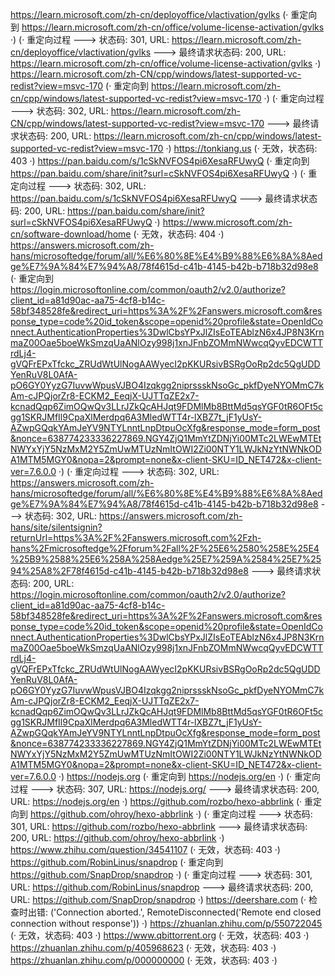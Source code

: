 https://learn.microsoft.com/zh-cn/deployoffice/vlactivation/gvlks (· 重定向到 https://learn.microsoft.com/zh-cn/office/volume-license-activation/gvlks ·)
(· 重定向过程 ---> 状态码: 301, URL: https://learn.microsoft.com/zh-cn/deployoffice/vlactivation/gvlks ---> 最终请求状态码: 200, URL: https://learn.microsoft.com/zh-cn/office/volume-license-activation/gvlks ·)
https://learn.microsoft.com/zh-CN/cpp/windows/latest-supported-vc-redist?view=msvc-170 (· 重定向到 https://learn.microsoft.com/zh-cn/cpp/windows/latest-supported-vc-redist?view=msvc-170 ·)
(· 重定向过程 ---> 状态码: 302, URL: https://learn.microsoft.com/zh-CN/cpp/windows/latest-supported-vc-redist?view=msvc-170 ---> 最终请求状态码: 200, URL: https://learn.microsoft.com/zh-cn/cpp/windows/latest-supported-vc-redist?view=msvc-170 ·)
https://tonkiang.us (· 无效，状态码: 403 ·)
https://pan.baidu.com/s/1cSkNVFOS4pi6XesaRFUwyQ (· 重定向到 https://pan.baidu.com/share/init?surl=cSkNVFOS4pi6XesaRFUwyQ ·)
(· 重定向过程 ---> 状态码: 302, URL: https://pan.baidu.com/s/1cSkNVFOS4pi6XesaRFUwyQ ---> 最终请求状态码: 200, URL: https://pan.baidu.com/share/init?surl=cSkNVFOS4pi6XesaRFUwyQ ·)
https://www.microsoft.com/zh-cn/software-download/home (· 无效，状态码: 404 ·)
https://answers.microsoft.com/zh-hans/microsoftedge/forum/all/%E6%80%8E%E4%B9%88%E6%8A%8Aedge%E7%9A%84%E7%94%A8/78f4615d-c41b-4145-b42b-b718b32d98e8 (· 重定向到 https://login.microsoftonline.com/common/oauth2/v2.0/authorize?client_id=a81d90ac-aa75-4cf8-b14c-58bf348528fe&redirect_uri=https%3A%2F%2Fanswers.microsoft.com&response_type=code%20id_token&scope=openid%20profile&state=OpenIdConnect.AuthenticationProperties%3DwlCbsYPxJlZIsEoTEAblzN6x4JP8N3KrnmaZ00Oae5boeWkSmzqUaANlOzy998j1xnJFnbZOMmNWwcqQyvEDCWTTrdLj4-gVQFrEPxTfckc_ZRUdWtUlNogAAWyecI2pKKURsivBSRgOoRp2dc5QgUDDYenRuV8L0AfA-pO6GY0YyzG7IuvwWpusVJBO4Izqkgg2niprssskNsoGc_pkfDyeNYOMmC7kAm-cJPQjorZr8-ECKM2_EeqjX-UJTTqZE2x7-kcnadQqp6ZimOQwQv3LLrJZkQcAHJqt9FDMlMb8BttMd5qsYGF0tR6OFt5cgg1SKRJMfIl9CpaXlMerdpq6A3MledWTT4r-lXBZ7t_jF1yUsY-AZwpGQqkYAmJeYV9NTYLnntLnpDtpuOcXfg&response_mode=form_post&nonce=638774233336227869.NGY4ZjQ1MmYtZDNjYi00MTc2LWEwMTEtNWYxYjY5NzMxM2Y5ZmUwMTUzNmItOWI2Zi00NTY1LWJkNzYtNWNkODA1MTM5MGY0&nopa=2&prompt=none&x-client-SKU=ID_NET472&x-client-ver=7.6.0.0 ·)
(· 重定向过程 ---> 状态码: 302, URL: https://answers.microsoft.com/zh-hans/microsoftedge/forum/all/%E6%80%8E%E4%B9%88%E6%8A%8Aedge%E7%9A%84%E7%94%A8/78f4615d-c41b-4145-b42b-b718b32d98e8 ---> 状态码: 302, URL: https://answers.microsoft.com/zh-hans/site/silentsignin?returnUrl=https%3A%2F%2Fanswers.microsoft.com%2Fzh-hans%2Fmicrosoftedge%2Fforum%2Fall%2F%25E6%2580%258E%25E4%25B9%2588%25E6%258A%258Aedge%25E7%259A%2584%25E7%2594%25A8%2F78f4615d-c41b-4145-b42b-b718b32d98e8 ---> 最终请求状态码: 200, URL: https://login.microsoftonline.com/common/oauth2/v2.0/authorize?client_id=a81d90ac-aa75-4cf8-b14c-58bf348528fe&redirect_uri=https%3A%2F%2Fanswers.microsoft.com&response_type=code%20id_token&scope=openid%20profile&state=OpenIdConnect.AuthenticationProperties%3DwlCbsYPxJlZIsEoTEAblzN6x4JP8N3KrnmaZ00Oae5boeWkSmzqUaANlOzy998j1xnJFnbZOMmNWwcqQyvEDCWTTrdLj4-gVQFrEPxTfckc_ZRUdWtUlNogAAWyecI2pKKURsivBSRgOoRp2dc5QgUDDYenRuV8L0AfA-pO6GY0YyzG7IuvwWpusVJBO4Izqkgg2niprssskNsoGc_pkfDyeNYOMmC7kAm-cJPQjorZr8-ECKM2_EeqjX-UJTTqZE2x7-kcnadQqp6ZimOQwQv3LLrJZkQcAHJqt9FDMlMb8BttMd5qsYGF0tR6OFt5cgg1SKRJMfIl9CpaXlMerdpq6A3MledWTT4r-lXBZ7t_jF1yUsY-AZwpGQqkYAmJeYV9NTYLnntLnpDtpuOcXfg&response_mode=form_post&nonce=638774233336227869.NGY4ZjQ1MmYtZDNjYi00MTc2LWEwMTEtNWYxYjY5NzMxM2Y5ZmUwMTUzNmItOWI2Zi00NTY1LWJkNzYtNWNkODA1MTM5MGY0&nopa=2&prompt=none&x-client-SKU=ID_NET472&x-client-ver=7.6.0.0 ·)
https://nodejs.org (· 重定向到 https://nodejs.org/en ·)
(· 重定向过程 ---> 状态码: 307, URL: https://nodejs.org/ ---> 最终请求状态码: 200, URL: https://nodejs.org/en ·)
https://github.com/rozbo/hexo-abbrlink (· 重定向到 https://github.com/ohroy/hexo-abbrlink ·)
(· 重定向过程 ---> 状态码: 301, URL: https://github.com/rozbo/hexo-abbrlink ---> 最终请求状态码: 200, URL: https://github.com/ohroy/hexo-abbrlink ·)
https://www.zhihu.com/question/34541107 (· 无效，状态码: 403 ·)
https://github.com/RobinLinus/snapdrop (· 重定向到 https://github.com/SnapDrop/snapdrop ·)
(· 重定向过程 ---> 状态码: 301, URL: https://github.com/RobinLinus/snapdrop ---> 最终请求状态码: 200, URL: https://github.com/SnapDrop/snapdrop ·)
https://deershare.com (· 检查时出错: ('Connection aborted.', RemoteDisconnected('Remote end closed connection without response')) ·)
https://zhuanlan.zhihu.com/p/550722045 (· 无效，状态码: 403 ·)
https://www.qbittorrent.org (· 无效，状态码: 403 ·)
https://zhuanlan.zhihu.com/p/405968623 (· 无效，状态码: 403 ·)
https://zhuanlan.zhihu.com/p/000000000 (· 无效，状态码: 403 ·)
